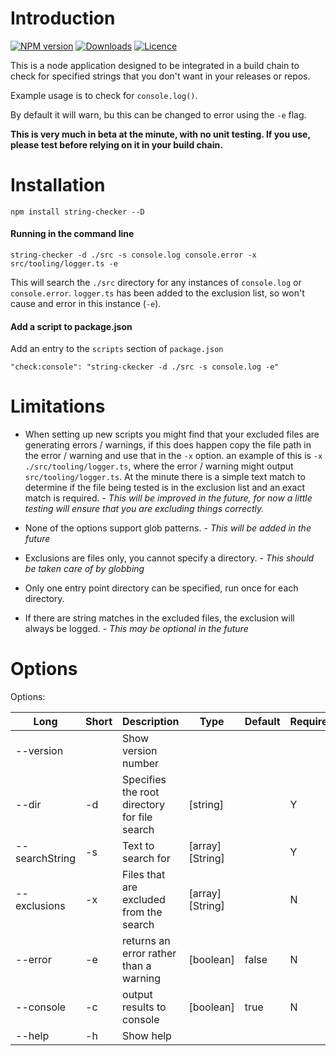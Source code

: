 # Introduction
[![NPM version](https://img.shields.io/npm/v/string-checker.svg?style=for-the-badge)](https://www.npmjs.com/package/string-checker)
[![Downloads](https://img.shields.io/npm/dm/string-checker.svg?style=for-the-badge)](https://www.npmjs.com/package/string-checker)
[![Licence](https://img.shields.io/npm/l/string-checker.svg?style=for-the-badge)](https://www.npmjs.com/package/string-checker)

This is a node application designed to be integrated in a build chain to check for specified strings that you don't want
in your releases or repos.

Example usage is to check for `console.log()`.

By default it will warn, bu this can be changed to error using the `-e`
flag.

__This is very much in beta at the minute, with no unit testing. If you use, please test before relying on it in your
build chain.__

# Installation
`npm install string-checker --D`

#### Running in the command line
`string-checker -d ./src -s console.log console.error -x src/tooling/logger.ts -e`

This will search the `./src` directory for any instances of `console.log` or `console.error`. `logger.ts` has been
added to the exclusion list, so won't cause and error in this instance (`-e`).

#### Add a script to package.json
Add an entry to the `scripts` section of `package.json`

`"check:console": "string-ckecker -d ./src -s console.log -e"`

# Limitations
- When setting up new scripts you might find that your excluded files are generating errors / warnings,
if this does happen copy the file path in the error / warning and use that in the `-x` option. an example of this is
`-x ./src/tooling/logger.ts`, where the error / warning might output `src/tooling/logger.ts`. At the minute there is a
simple text match to determine if the file being tested is in the exclusion list and an exact match is required. - 
_This will be improved in the future, for now a little testing will ensure that you are excluding things correctly._

- None of the options support glob patterns. - _This will be added in the future_

- Exclusions are files only, you cannot specify a directory. - _This should be taken care of by globbing_

- Only one entry point directory can be specified, run once for each directory.

- If there are string matches in the excluded files, the exclusion will always be logged. - _This may be optional in the
future_

# Options
Options:

| Long | Short | Description | Type | Default | Required |
|------|-------|-------------|------|---------|----------|
| --version | | Show version number| | |  |
| --dir| -d | Specifies the root directory for file search | [string] | | Y
| --searchString | -s | Text to search for | [array] [String] | |Y|
| --exclusions| -x | Files that are excluded from the search | [array] [String] | | N |
| --error | -e | returns an error rather than a warning | [boolean] | false | N |
| --console | -c | output results to console | [boolean] | true | N |
| --help | -h | Show help | | | |
